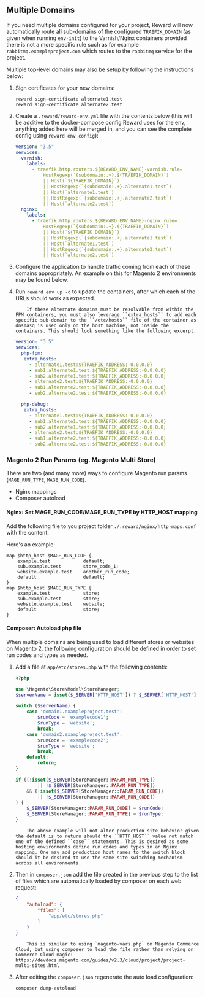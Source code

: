 ## Multiple Domains

If you need multiple domains configured for your project, Reward will now automatically route all sub-domains of the configured `TRAEFIK_DOMAIN` (as given when running `env-init`) to the Varnish/Nginx containers provided there is not a more specific rule such as for example `rabbitmq.exampleproject.com` which routes to the `rabbitmq` service for the project.

Multiple top-level domains may also be setup by following the instructions below:

1. Sign certificates for your new domains:

       reward sign-certificate alternate1.test
       reward sign-certificate alternate2.test

2. Create a `.reward/reward-env.yml` file with the contents below (this will be additive to the docker-compose config Reward uses for the env, anything added here will be merged in, and you can see the complete config using `reward env config`):

    ```yaml
    version: "3.5"
    services:
      varnish:
        labels:
          - traefik.http.routers.${REWARD_ENV_NAME}-varnish.rule=
              HostRegexp(`{subdomain:.+}.${TRAEFIK_DOMAIN}`)
              || Host(`${TRAEFIK_DOMAIN}`)
              || HostRegexp(`{subdomain:.+}.alternate1.test`)
              || Host(`alternate1.test`)
              || HostRegexp(`{subdomain:.+}.alternate2.test`)
              || Host(`alternate2.test`)
      nginx:
        labels:
          - traefik.http.routers.${REWARD_ENV_NAME}-nginx.rule=
              HostRegexp(`{subdomain:.+}.${TRAEFIK_DOMAIN}`)
              || Host(`${TRAEFIK_DOMAIN}`)
              || HostRegexp(`{subdomain:.+}.alternate1.test`)
              || Host(`alternate1.test`)
              || HostRegexp(`{subdomain:.+}.alternate2.test`)
              || Host(`alternate2.test`)
    ```

3. Configure the application to handle traffic coming from each of these domains appropriately. An example on this for Magento 2 environments may be found below.

4. Run `reward env up -d` to update the containers, after which each of the URLs should work as expected.

    ``` note::
        If these alternate domains must be resolvable from within the FPM containers, you must also leverage ``extra_hosts`` to add each specific sub-domain to the ``/etc/hosts`` file of the container as dnsmasq is used only on the host machine, not inside the containers. This should look something like the following excerpt.

    ```

    ```yaml
    version: "3.5"
    services:
      php-fpm:
       extra_hosts:
         - alternate1.test:${TRAEFIK_ADDRESS:-0.0.0.0}
         - sub1.alternate1.test:${TRAEFIK_ADDRESS:-0.0.0.0}
         - sub2.alternate1.test:${TRAEFIK_ADDRESS:-0.0.0.0}
         - alternate2.test:${TRAEFIK_ADDRESS:-0.0.0.0}
         - sub1.alternate2.test:${TRAEFIK_ADDRESS:-0.0.0.0}
         - sub2.alternate2.test:${TRAEFIK_ADDRESS:-0.0.0.0}

      php-debug:
       extra_hosts:
         - alternate1.test:${TRAEFIK_ADDRESS:-0.0.0.0}
         - sub1.alternate1.test:${TRAEFIK_ADDRESS:-0.0.0.0}
         - sub2.alternate1.test:${TRAEFIK_ADDRESS:-0.0.0.0}
         - alternate2.test:${TRAEFIK_ADDRESS:-0.0.0.0}
         - sub1.alternate2.test:${TRAEFIK_ADDRESS:-0.0.0.0}
         - sub2.alternate2.test:${TRAEFIK_ADDRESS:-0.0.0.0}
    ```

### Magento 2 Run Params (eg. Magento Multi Store)

There are two (and many more) ways to configure Magento run params (`MAGE_RUN_TYPE`, `MAGE_RUN_CODE`).
* Nginx mappings
* Composer autoload

#### Nginx: Set MAGE_RUN_CODE/MAGE_RUN_TYPE by HTTP_HOST mapping

Add the following file to you project folder `./.reward/nginx/http-maps.conf` with the content.

Here's an example:
```
map $http_host $MAGE_RUN_CODE {
    example.test            default;
    sub.example.test        store_code_1;
    website.example.test    another_run_code;
    default                 default;
}
map $http_host $MAGE_RUN_TYPE {
    example.test            store;
    sub.example.test        store;
    website.example.test    website;
    default                 store;
}
```

#### Composer: Autoload php file

When multiple domains are being used to load different stores or websites on Magento 2, the following configuration should be defined in order to set run codes and types as needed.

1. Add a file at `app/etc/stores.php` with the following contents:

    ```php
    <?php

    use \Magento\Store\Model\StoreManager;
    $serverName = isset($_SERVER['HTTP_HOST']) ? $_SERVER['HTTP_HOST'] : null;

    switch ($serverName) {
        case 'domain1.exampleproject.test':
            $runCode = 'examplecode1';
            $runType = 'website';
            break;
        case 'domain2.exampleproject.test':
            $runCode = 'examplecode2';
            $runType = 'website';
            break;
        default:
            return;
    }

    if ((!isset($_SERVER[StoreManager::PARAM_RUN_TYPE])
            || !$_SERVER[StoreManager::PARAM_RUN_TYPE])
        && (!isset($_SERVER[StoreManager::PARAM_RUN_CODE])
            || !$_SERVER[StoreManager::PARAM_RUN_CODE])
    ) {
        $_SERVER[StoreManager::PARAM_RUN_CODE] = $runCode;
        $_SERVER[StoreManager::PARAM_RUN_TYPE] = $runType;
    }
    ```

    ``` note::
        The above example will not alter production site behavior given the default is to return should the ``HTTP_HOST`` value not match one of the defined ``case`` statements. This is desired as some hosting environments define run codes and types in an Nginx mapping. One may add production host names to the switch block should it be desired to use the same site switching mechanism across all environments.
    ```

2. Then in `composer.json` add the file created in the previous step to the list of files which are automatically loaded by composer on each web request:

    ```json
    {
        "autoload": {
            "files": [
                "app/etc/stores.php"
            ]
        }
    }
    ```

    ``` note::
        This is similar to using `magento-vars.php` on Magento Commerce Cloud, but using composer to load the file rather than relying on Commerce Cloud magic: https://devdocs.magento.com/guides/v2.3/cloud/project/project-multi-sites.html
    ```

3. After editing the `composer.json` regenerate the auto load configuration:

    ```bash
    composer dump-autoload
    ```
